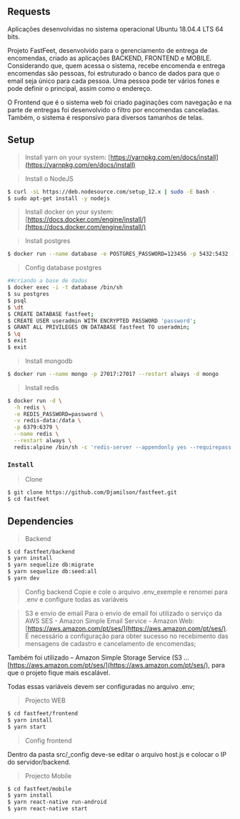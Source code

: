 ## Requests

Aplicações desenvolvidas no sistema operacional Ubuntu 18.04.4 LTS 64 bits.

Projeto FastFeet, desenvolvido para o gerenciamento de entrega de encomendas, criado as aplicações BACKEND, FRONTEND e MOBILE. Considerando que, quem acessa o sistema, recebe encomenda e entrega encomendas são pessoas, foi estruturado o banco de dados para que o email seja único para cada pessoa. Uma pessoa pode ter vários fones e pode definir o principal, assim como o endereço.

O Frontend que é o sistema web foi criado paginações com navegação e na parte de entregas foi desenvolvido o filtro por encomendas canceladas.  Também, o sistema é responsivo para diversos tamanhos de telas.  


## Setup

> Install yarn on your system: [https://yarnpkg.com/en/docs/install](https://yarnpkg.com/en/docs/install)

>Install o NodeJS

```sh
$ curl -sL https://deb.nodesource.com/setup_12.x | sudo -E bash -
$ sudo apt-get install -y nodejs  
```
> Install docker on your system: [https://docs.docker.com/engine/install/](https://docs.docker.com/engine/install/)

> Install postgres
```sh
$ docker run --name database -e POSTGRES_PASSWORD=123456 -p 5432:5432 --restart always -d postgres
```
> Config database postgres
```sh
##criando a base de dados
$ docker exec -i -t database /bin/sh
$ su postgres
$ psql
$ \dt
$ CREATE DATABASE fastfeet;
$ CREATE USER useradmin WITH ENCRYPTED PASSWORD 'password';
$ GRANT ALL PRIVILEGES ON DATABASE fastfeet TO useradmin;
$ \q
$ exit
$ exit
```

> Install mongodb
```sh 
$ docker run --name mongo -p 27017:27017 --restart always -d mongo
```

> Install redis
```sh
$ docker run -d \
  -h redis \
  -e REDIS_PASSWORD=password \
  -v redis-data:/data \
  -p 6379:6379 \
  --name redis \
  --restart always \
  redis:alpine /bin/sh -c 'redis-server --appendonly yes --requirepass ${REDIS_PASSWORD}' 
```

### `Install`

> Clone

```sh
$ git clone https://github.com/Djamilson/fastfeet.git
$ cd fastfeet
```
## Dependencies

> Backend

```sh
$ cd fastfeet/backend
$ yarn install
$ yarn sequelize db:migrate
$ yarn sequelize db:seed:all
$ yarn dev
```
> Config backend 
Copie e cole o arquivo .env_exemple e renomei para .env e configure todas as variáveis

> S3 e envio de email 
Para o envio de email foi utilizado o serviço da AWS SES - Amazon Simple Email Service - Amazon Web: [https://aws.amazon.com/pt/ses/](https://aws.amazon.com/pt/ses/).
É necessário a configuração para obter sucesso no recebimento das mensagens de cadastro e cancelamento de encomendas;

Também foi utilizado – Amazon Simple Storage Service (S3 ...
[https://aws.amazon.com/pt/ses/](https://aws.amazon.com/pt/ses/), para que o projeto fique mais escalável.

Todas essas variáveis devem ser configuradas no arquivo .env;


> Projecto WEB

```sh
$ cd fastfeet/frontend
$ yarn install
$ yarn start
```
> Config frontend

Dentro da pasta src/_config deve-se editar o arquivo host.js e colocar o IP do servidor/backend.

> Projecto Mobile

```sh
$ cd fastfeet/mobile
$ yarn install
$ yarn react-native run-android
$ yarn react-native start
```

